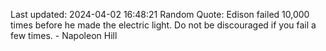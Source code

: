 Last updated: 2024-04-02 16:48:21
Random Quote: Edison failed 10,000 times before he made the electric light. Do not be discouraged if you fail a few times. - Napoleon Hill